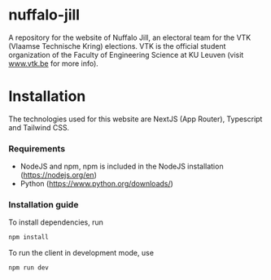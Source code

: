 # nuffalo-jill
A repository for the website of Nuffalo Jill, an electoral team for the VTK (Vlaamse Technische Kring) elections. VTK is 
the official student organization of the Faculty of Engineering Science at KU Leuven (visit www.vtk.be for more info).

# Installation
The technologies used for this website are NextJS (App Router), Typescript and Tailwind CSS.

### Requirements
- NodeJS and npm, npm is included in the NodeJS installation (https://nodejs.org/en)
- Python (https://www.python.org/downloads/)

### Installation guide
To install dependencies, run 
```bash
npm install
```

To run the client in development mode, use
```bash
npm run dev
```
